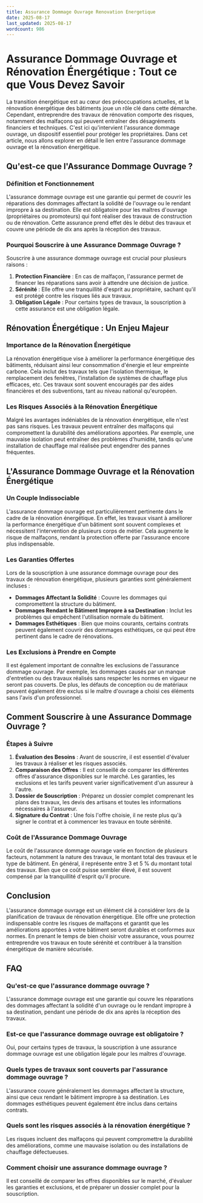 ```yaml
---
title: Assurance Dommage Ouvrage Renovation Energetique
date: 2025-08-17
last_updated: 2025-08-17
wordcount: 986
---
```


# Assurance Dommage Ouvrage et Rénovation Énergétique : Tout ce que Vous Devez Savoir

La transition énergétique est au cœur des préoccupations actuelles, et la rénovation énergétique des bâtiments joue un rôle clé dans cette démarche. Cependant, entreprendre des travaux de rénovation comporte des risques, notamment des malfaçons qui peuvent entraîner des désagréments financiers et techniques. C'est ici qu'intervient l'assurance dommage ouvrage, un dispositif essentiel pour protéger les propriétaires. Dans cet article, nous allons explorer en détail le lien entre l'assurance dommage ouvrage et la rénovation énergétique.

## Qu'est-ce que l'Assurance Dommage Ouvrage ?

### Définition et Fonctionnement

L'assurance dommage ouvrage est une garantie qui permet de couvrir les réparations des dommages affectant la solidité de l'ouvrage ou le rendant impropre à sa destination. Elle est obligatoire pour les maîtres d'ouvrage (propriétaires ou promoteurs) qui font réaliser des travaux de construction ou de rénovation. Cette assurance prend effet dès le début des travaux et couvre une période de dix ans après la réception des travaux.

### Pourquoi Souscrire à une Assurance Dommage Ouvrage ?

Souscrire à une assurance dommage ouvrage est crucial pour plusieurs raisons :

1. **Protection Financière** : En cas de malfaçon, l'assurance permet de financer les réparations sans avoir à attendre une décision de justice.
2. **Sérénité** : Elle offre une tranquillité d'esprit au propriétaire, sachant qu'il est protégé contre les risques liés aux travaux.
3. **Obligation Légale** : Pour certains types de travaux, la souscription à cette assurance est une obligation légale.

## Rénovation Énergétique : Un Enjeu Majeur

### Importance de la Rénovation Énergétique

La rénovation énergétique vise à améliorer la performance énergétique des bâtiments, réduisant ainsi leur consommation d'énergie et leur empreinte carbone. Cela inclut des travaux tels que l'isolation thermique, le remplacement des fenêtres, l'installation de systèmes de chauffage plus efficaces, etc. Ces travaux sont souvent encouragés par des aides financières et des subventions, tant au niveau national qu'européen.

### Les Risques Associés à la Rénovation Énergétique

Malgré les avantages indéniables de la rénovation énergétique, elle n'est pas sans risques. Les travaux peuvent entraîner des malfaçons qui compromettent la durabilité des améliorations apportées. Par exemple, une mauvaise isolation peut entraîner des problèmes d'humidité, tandis qu'une installation de chauffage mal réalisée peut engendrer des pannes fréquentes.

## L'Assurance Dommage Ouvrage et la Rénovation Énergétique

### Un Couple Indissociable

L'assurance dommage ouvrage est particulièrement pertinente dans le cadre de la rénovation énergétique. En effet, les travaux visant à améliorer la performance énergétique d'un bâtiment sont souvent complexes et nécessitent l'intervention de plusieurs corps de métier. Cela augmente le risque de malfaçons, rendant la protection offerte par l'assurance encore plus indispensable.

### Les Garanties Offertes

Lors de la souscription à une assurance dommage ouvrage pour des travaux de rénovation énergétique, plusieurs garanties sont généralement incluses :

- **Dommages Affectant la Solidité** : Couvre les dommages qui compromettent la structure du bâtiment.
- **Dommages Rendant le Bâtiment Impropre à sa Destination** : Inclut les problèmes qui empêchent l'utilisation normale du bâtiment.
- **Dommages Esthétiques** : Bien que moins courants, certains contrats peuvent également couvrir des dommages esthétiques, ce qui peut être pertinent dans le cadre de rénovations.

### Les Exclusions à Prendre en Compte

Il est également important de connaître les exclusions de l'assurance dommage ouvrage. Par exemple, les dommages causés par un manque d'entretien ou des travaux réalisés sans respecter les normes en vigueur ne seront pas couverts. De plus, les défauts de conception ou de matériaux peuvent également être exclus si le maître d'ouvrage a choisi ces éléments sans l'avis d'un professionnel.

## Comment Souscrire à une Assurance Dommage Ouvrage ?

### Étapes à Suivre

1. **Évaluation des Besoins** : Avant de souscrire, il est essentiel d'évaluer les travaux à réaliser et les risques associés.
2. **Comparaison des Offres** : Il est conseillé de comparer les différentes offres d'assurance disponibles sur le marché. Les garanties, les exclusions et les tarifs peuvent varier significativement d'un assureur à l'autre.
3. **Dossier de Souscription** : Préparez un dossier complet comprenant les plans des travaux, les devis des artisans et toutes les informations nécessaires à l'assureur.
4. **Signature du Contrat** : Une fois l'offre choisie, il ne reste plus qu'à signer le contrat et à commencer les travaux en toute sérénité.

### Coût de l'Assurance Dommage Ouvrage

Le coût de l'assurance dommage ouvrage varie en fonction de plusieurs facteurs, notamment la nature des travaux, le montant total des travaux et le type de bâtiment. En général, il représente entre 3 et 5 % du montant total des travaux. Bien que ce coût puisse sembler élevé, il est souvent compensé par la tranquillité d'esprit qu'il procure.

## Conclusion

L'assurance dommage ouvrage est un élément clé à considérer lors de la planification de travaux de rénovation énergétique. Elle offre une protection indispensable contre les risques de malfaçons et garantit que les améliorations apportées à votre bâtiment seront durables et conformes aux normes. En prenant le temps de bien choisir votre assurance, vous pourrez entreprendre vos travaux en toute sérénité et contribuer à la transition énergétique de manière sécurisée.

## FAQ

### Qu'est-ce que l'assurance dommage ouvrage ?

L'assurance dommage ouvrage est une garantie qui couvre les réparations des dommages affectant la solidité d'un ouvrage ou le rendant impropre à sa destination, pendant une période de dix ans après la réception des travaux.

### Est-ce que l'assurance dommage ouvrage est obligatoire ?

Oui, pour certains types de travaux, la souscription à une assurance dommage ouvrage est une obligation légale pour les maîtres d'ouvrage.

### Quels types de travaux sont couverts par l'assurance dommage ouvrage ?

L'assurance couvre généralement les dommages affectant la structure, ainsi que ceux rendant le bâtiment impropre à sa destination. Les dommages esthétiques peuvent également être inclus dans certains contrats.

### Quels sont les risques associés à la rénovation énergétique ?

Les risques incluent des malfaçons qui peuvent compromettre la durabilité des améliorations, comme une mauvaise isolation ou des installations de chauffage défectueuses.

### Comment choisir une assurance dommage ouvrage ?

Il est conseillé de comparer les offres disponibles sur le marché, d'évaluer les garanties et exclusions, et de préparer un dossier complet pour la souscription.